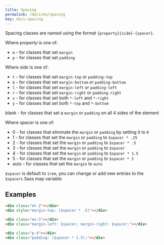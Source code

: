 ```yaml
---
title: Spacing
permalink: /docs/en/spacing
key: docs-spacing
---
```


Spacing classes are named using the format `{property}{side}-{spacer}`.

Where *property* is one of:

- `m` - for classes that set `margin`
- `p` - for classes that set `padding`

Where *side* is one of:

- `t` - for classes that set `margin-top` or `padding-top`
- `b` - for classes that set `margin-bottom` or `padding-bottom`
- `l` - for classes that set `margin-left` or `padding-left`
- `r` - for classes that set `margin-right` or `padding-right`
- `x` - for classes that set both `*-left` and `*-right`
- `y` - for classes that set both `*-top` and `*-bottom`

blank - for classes that set a `margin` or `padding` on all 4 sides of the element

Where *spacer* is one of:

- 0 - for classes that eliminate the `margin` or `padding` by setting it to `0`
- 1 - for classes that set the `margin` or `padding` to `$spacer * .25`
- 2 - for classes that set the `margin` or `padding` to `$spacer * .5`
- 3 - for classes that set the `margin` or `padding` to `$spacer`
- 4 - for classes that set the `margin` or `padding` to `$spacer * 1.5`
- 5 - for classes that set the `margin` or `padding` to `$spacer * 3`
- auto - for classes that set the `margin` to `auto`

`$spacer` is default to `1rem`, you can change or add new entries to the `$spacers` Sass map variable.

## Examples

```html
<div class="mt-2"></div>
<div style="margin-top: ($spacer * .5)"></div>
```

```html
<div class="mx-3"></div>
<div class="margin-left: $spacer; margin-right: $spacer;"></div>
```

```html
<div class="p-4"></div>
<div class="padding: ($spacer * 1.5);"></div>
```
